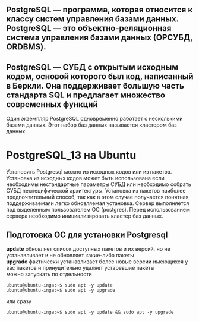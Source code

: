 ## PostgreSQL — программа, которая относится к классу систем управления базами данных. PostgreSQL — это объектно-реляционная система управления базами данных (ОРСУБД, ORDBMS).  
## PostgreSQL — СУБД с открытым исходным кодом, основой которого был код, написанный в Беркли. Она поддерживает большую часть стандарта SQL и предлагает множество современных функций
Один экземпляр PostgreSQL одновременно работает с несколькими базами данных. Этот набор баз данных называется кластером баз данных.

# PostgreSQL_13 на Ubuntu 
Установить Postgresql можно из исходных кодов или из пакетов. Установка из исходных кодов может быть использована если необходимы нестандартные параметры СУБД или необходимо собрать СУБД неспецифической архитектуры. Установка из пакетов наиболее предпочтительный способ, так как в этом случае получается понятная, поддерживаемаяи легко обновляемая установка.
Сервер выполняется под выделенным пользователем ОС (postgres). Перед использованием сервера необходимо инициализировать кластер баз данных.

## Подготовка ОС для установки Postgresql
__update__ обновляет список доступных пакетов и их версий, но не устанавливает и не обновляет какие-либо пакеты  
__upgrade__ фактически устанавливает более новые версии имеющихся у вас пакетов и принудительно удаляет устаревшие пакеты  
можно запускать по отдельности
```
ubuntu@ubuntu-inga:~$ sudo apt -y update
ubuntu@ubuntu-inga:~$ sudo apt -y upgrade
```
или сразу
```
ubuntu@ubuntu-inga:~$ sudo apt -y update && sudo apt -y upgrade
```
